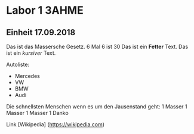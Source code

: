 # Labor 1 3AHME
## Einheit 17.09.2018
Das ist das Massersche Gesetz. 6 Mal 6 ist 30
Das ist ein **Fetter** Text.
Das ist ein *kursiver* Text.

Autoliste:
* Mercedes
* VW
* BMW
* Audi

Die schnellsten Menschen wenn es um den Jausenstand geht:
1 Masser
1 Masser
1 Masser
1 Danko

Link [Wikipedia] (https://wikipedia.com)
